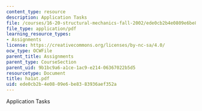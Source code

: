 ```yaml
---
content_type: resource
description: Application Tasks
file: /courses/16-20-structural-mechanics-fall-2002/ede0cb2b4e0809e6be8383936aef352a_ha1at.pdf
file_type: application/pdf
learning_resource_types:
- Assignments
license: https://creativecommons.org/licenses/by-nc-sa/4.0/
ocw_type: OCWFile
parent_title: Assignments
parent_type: CourseSection
parent_uid: 9b1bc9a6-a1ce-1ac9-e214-06367022b5d5
resourcetype: Document
title: ha1at.pdf
uid: ede0cb2b-4e08-09e6-be83-83936aef352a
---
```

Application Tasks